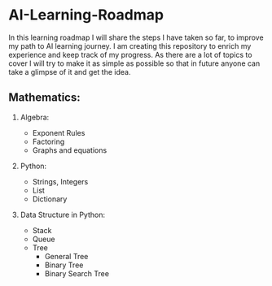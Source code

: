 # AI-Learning-Roadmap

In this learning roadmap I will share the steps I have taken so far, to improve my path to AI learning journey. I am creating this repository to enrich my experience and keep track of my progress. As there are a lot of topics to cover I will try to make it as simple as possible so that in future anyone can take a glimpse of it and get the idea.

## Mathematics:
1. Algebra:
   - Exponent Rules
   - Factoring
   - Graphs and equations
  
2. Python:
      - Strings, Integers
      - List
      - Dictionary
3. Data Structure in Python:
      - Stack
      - Queue
      - Tree
         * General Tree
         * Binary Tree
         * Binary Search Tree
